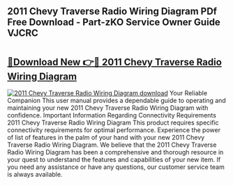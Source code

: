 ## 2011 Chevy Traverse Radio Wiring Diagram PDf Free Download - Part-zKO Service Owner Guide VJCRC

# <h2><a href="http://dflvq92.blite.top/?on=2011+Chevy+Traverse+Radio+Wiring+Diagram">🔗Download New 👉🔴 2011 Chevy Traverse Radio Wiring Diagram</a></h2>

[![2011 Chevy Traverse Radio Wiring Diagram download](https://i.imgur.com/lujVjoI.png)](http://dflvq92.blite.top/?on=2011+Chevy+Traverse+Radio+Wiring+Diagram)
Your Reliable Companion This user manual provides a dependable guide to operating and maintaining your new 2011 Chevy Traverse Radio Wiring Diagram with confidence. Important Information Regarding Connectivity Requirements 2011 Chevy Traverse Radio Wiring Diagram This product requires specific connectivity requirements for optimal performance. Experience the power of list of features in the palm of your hand with your new 2011 Chevy Traverse Radio Wiring Diagram. We believe that the 2011 Chevy Traverse Radio Wiring Diagram has been a comprehensive and thorough resource in your quest to understand the features and capabilities of your new item. If you need any assistance or have any questions, our customer service team is always available.

